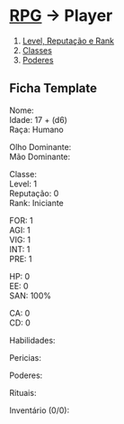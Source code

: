 # [RPG](../RPG.md) -> Player

1. [Level, Reputação e Rank](./Player/LRR.md)
2. [Classes](./Player/Classes.md)
3. [Poderes](./Player/Poderes.md)

## Ficha Template

Nome:  
Idade: 17 + (d6)  
Raça: Humano

Olho Dominante:  
Mão Dominante:  

Classe:  
Level: 1  
Reputação: 0  
Rank: Iniciante  

FOR: 1  
AGI: 1  
VIG: 1  
INT: 1  
PRE: 1  

HP: 0  
EE: 0  
SAN: 100%  

CA: 0  
CD: 0

Habilidades:

Pericias:

Poderes:

Rituais:

Inventário (0/0):
